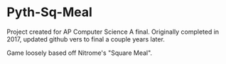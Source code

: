 # Pyth-Sq-Meal
Project created for AP Computer Science A final.  Originally completed in 2017, updated github vers to final a couple years later.

Game loosely based off Nitrome's "Square Meal".
